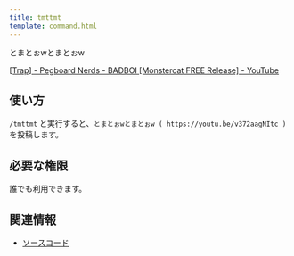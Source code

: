 ```yaml
---
title: tmttmt
template: command.html
---
```


とまとぉwとまとぉw

[[Trap] - Pegboard Nerds - BADBOI [Monstercat FREE Release] - YouTube](https://youtu.be/v372aagNItc)

## 使い方

`/tmttmt` と実行すると、`とまとぉwとまとぉw ( https://youtu.be/v372aagNItc )` を投稿します。

## 必要な権限

誰でも利用できます。

## 関連情報

- [ソースコード](https://github.com/jaoafa/jaotan.ts/blob/master/src/commands/tmttmt.ts)